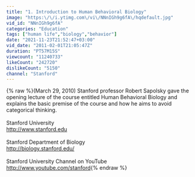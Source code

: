 ```yaml
---
title: "1. Introduction to Human Behavioral Biology"
image: "https:\/\/i.ytimg.com\/vi\/NNnIGh9g6fA\/hqdefault.jpg"
vid_id: "NNnIGh9g6fA"
categories: "Education"
tags: ["human life","biology","behavior"]
date: "2021-11-23T21:52:47+03:00"
vid_date: "2011-02-01T21:05:47Z"
duration: "PT57M15S"
viewcount: "11240733"
likeCount: "242720"
dislikeCount: "5150"
channel: "Stanford"
---
```

{% raw %}(March 29, 2010) Stanford professor Robert Sapolsky gave the opening lecture of the course entitled Human Behavioral Biology and explains the basic premise of the course and how he aims to avoid categorical thinking.<br /><br />Stanford University<br /><a rel="nofollow" target="blank" href="http://www.stanford.edu">http://www.stanford.edu</a><br /><br />Stanford Department of Biology<br /><a rel="nofollow" target="blank" href="http://biology.stanford.edu/">http://biology.stanford.edu/</a><br /><br />Stanford University Channel on YouTube<br /><a rel="nofollow" target="blank" href="http://www.youtube.com/stanford">http://www.youtube.com/stanford</a>{% endraw %}
